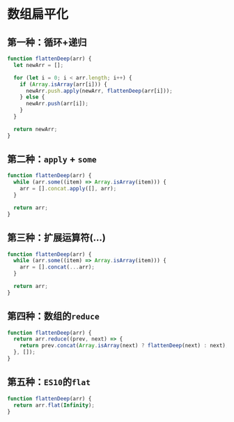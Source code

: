 # 数组扁平化

## 第一种：循环+递归

```js
function flattenDeep(arr) {
  let newArr = [];

  for (let i = 0; i < arr.length; i++) {
    if (Array.isArray(arr[i])) {
      newArr.push.apply(newArr, flattenDeep(arr[i]));
    } else {
      newArr.push(arr[i]);
    }
  }

  return newArr;
}
```

## 第二种：`apply` + `some`

```js
function flattenDeep(arr) {
  while (arr.some((item) => Array.isArray(item))) {
    arr = [].concat.apply([], arr);
  }

  return arr;
}
```

## 第三种：扩展运算符(...)

```js
function flattenDeep(arr) {
  while (arr.some((item) => Array.isArray(item))) {
    arr = [].concat(...arr);
  }

  return arr;
}
```

## 第四种：数组的`reduce`

```js
function flattenDeep(arr) {
  return arr.reduce((prev, next) => {
    return prev.concat(Array.isArray(next) ? flattenDeep(next) : next);
  }, []);
}
```

## 第五种：`ES10`的`flat`

```js
function flattenDeep(arr) {
  return arr.flat(Infinity);
}
```
